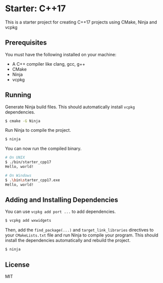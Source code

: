 # Starter: C++17
This is a starter project for creating C++17 projects using CMake, Ninja and vcpkg

## Prerequisites
You must have the following installed on your machine:

- A C++ compiler like clang, gcc, g++
- CMake
- Ninja
- vcpkg

## Running
Generate Ninja build files. This should automatically install `vcpkg` dependencies.

```bash
$ cmake -G Ninja
```

Run Ninja to compile the project.

```bash
$ ninja
```

You can now run the compiled binary.

```bash
# On UNIX
$ ./bin/starter_cpp17
Hello, world!

# On Windows
$ .\bin\starter_cpp17.exe
Hello, world!
```

## Adding and Installing Dependencies
You can use `vcpkg add port ...` to add dependencies.

```bash
$ vcpkg add wxwidgets
```

Then, add the `find_package(...)` and `target_link_libraries` directives to your `CMakeLists.txt` file and run Ninja to compile your program. This should install the dependencies automatically and rebuild the project.

```bash
$ ninja
```

## License
MIT
